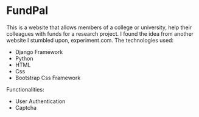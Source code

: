 # FundPal
This is a website that allows members of a college or university, help their colleagues with funds for a research project. I found the idea from another website I stumbled upon, experiment.com.
The technologies used:
- Django Framework
- Python
- HTML
- Css
- Bootstrap Css Framework

Functionalities:
- User Authentication
- Captcha 
